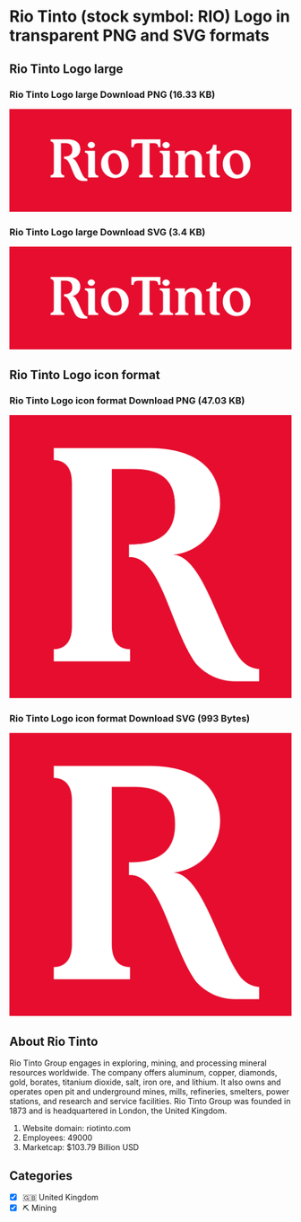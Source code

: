 # Rio Tinto (stock symbol: RIO) Logo in transparent PNG and SVG formats

## Rio Tinto Logo large

### Rio Tinto Logo large Download PNG (16.33 KB)

![Rio Tinto Logo large Download PNG (16.33 KB)](/img/orig/RIO_BIG-b4c39453.png)

### Rio Tinto Logo large Download SVG (3.4 KB)

![Rio Tinto Logo large Download SVG (3.4 KB)](/img/orig/RIO_BIG-1fa919d4.svg)

## Rio Tinto Logo icon format

### Rio Tinto Logo icon format Download PNG (47.03 KB)

![Rio Tinto Logo icon format Download PNG (47.03 KB)](/img/orig/RIO-48809895.png)

### Rio Tinto Logo icon format Download SVG (993 Bytes)

![Rio Tinto Logo icon format Download SVG (993 Bytes)](/img/orig/RIO-751a5925.svg)

## About Rio Tinto

Rio Tinto Group engages in exploring, mining, and processing mineral resources worldwide. The company offers aluminum, copper, diamonds, gold, borates, titanium dioxide, salt, iron ore, and lithium. It also owns and operates open pit and underground mines, mills, refineries, smelters, power stations, and research and service facilities. Rio Tinto Group was founded in 1873 and is headquartered in London, the United Kingdom.

1. Website domain: riotinto.com
2. Employees: 49000
3. Marketcap: $103.79 Billion USD


## Categories
- [x] 🇬🇧 United Kingdom
- [x] ⛏️ Mining
